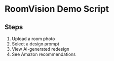 # RoomVision Demo Script

## Steps
1. Upload a room photo
2. Select a design prompt
3. View AI-generated redesign
4. See Amazon recommendations
